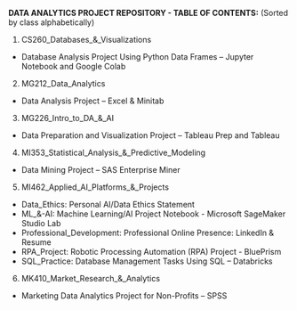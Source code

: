 **DATA ANALYTICS PROJECT REPOSITORY - TABLE OF CONTENTS:**
(Sorted by class alphabetically)
1. CS260_Databases_&_Visualizations
  -  Database Analysis Project Using Python Data Frames – Jupyter Notebook and Google Colab


2. MG212_Data_Analytics
  - Data Analysis Project – Excel & Minitab


3. MG226_Intro_to_DA_&_AI 
  - Data Preparation and Visualization Project – Tableau Prep and Tableau


4. MI353_Statistical_Analysis_&_Predictive_Modeling
  - Data Mining Project – SAS Enterprise Miner


5. MI462_Applied_AI_Platforms_&_Projects
  - Data_Ethics: Personal AI/Data Ethics Statement
  - ML_&-AI: Machine Learning/AI Project Notebook - Microsoft SageMaker Studio Lab
  - Professional_Development: Professional Online Presence: LinkedIn & Resume
  - RPA_Project: Robotic Processing Automation (RPA) Project - BluePrism
  - SQL_Practice: Database Management Tasks Using SQL – Databricks


6. MK410_Market_Research_&_Analytics
  - Marketing Data Analytics Project for Non-Profits – SPSS

